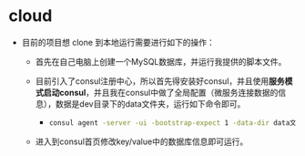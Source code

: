 # cloud
* 目前的项目想 clone 到本地运行需要进行如下的操作：

  * 首先在自己电脑上创建一个MySQL数据库，并运行我提供的脚本文件。

  * 目前引入了consul注册中心，所以首先得安装好consul，并且使用**服务模式启动consul**，并且我在consul中做了全局配置（微服务连接数据的信息），数据是dev目录下的data文件夹，运行如下命令即可。

    * ```bash
      consul agent -server -ui -bootstrap-expect 1 -data-dir data文件夹所在的路径 -node=n1 -bind=127.0.0.1
      ```


  * 进入到consul首页修改key/value中的数据库信息即可运行。

